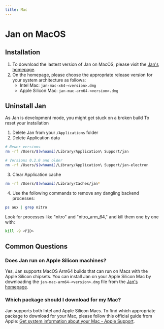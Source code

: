 ```yaml
---
title: Mac
---
```


# Jan on MacOS

## Installation
1. To download the lastest version of Jan on MacOS, please visit the [Jan's homepage](https://jan.ai/).
2. On the homepage, please choose the appropriate release version for your system architecture as follows:
    - Intel Mac: `jan-mac-x64-<version>.dmg`
    - Apple Silicon Mac: `jan-mac-arm64-<version>.dmg`

## Uninstall Jan
As Jan is development mode, you might get stuck on a broken build
To reset your installation
1. Delete Jan from your `/Applications` folder
2. Delete Application data
```bash
# Newer versions
rm -rf /Users/$(whoami)/Library/Application\ Support/jan

# Versions 0.2.0 and older
rm -rf /Users/$(whoami)/Library/Application\ Support/jan-electron
```
3. Clear Application cache
```bash
rm -rf /Users/$(whoami)/Library/Caches/jan*
```
4. Use the following commands to remove any dangling backend processes:
```bash
ps aux | grep nitro
```
Look for processes like "nitro" and "nitro_arm_64," and kill them one by one with:
```bash
kill -9 <PID>
```

## Common Questions

### Does Jan run on Apple Silicon machines? 
Yes, Jan supports MacOS Arm64 builds that can run on Macs with the Apple Silicon chipsets. You can install Jan on your Apple Silicon Mac by downloading the `jan-mac-arm64-<version>.dmg` file from the [Jan's homepage](https://jan.ai/).

### Which package should I download for my Mac?
Jan supports both Intel and Apple Silicon Macs. To find which appropriate package to download for your Mac, please follow this official guide from Apple: [Get system information about your Mac - Apple Support](https://support.apple.com/guide/mac-help/syspr35536/mac).
